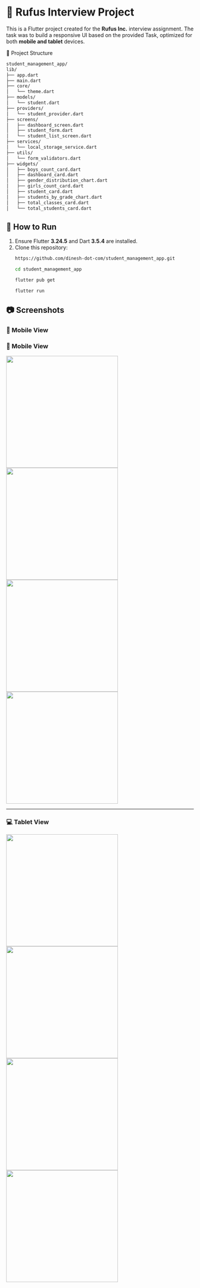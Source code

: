 # 📱 Rufus Interview Project

This is a Flutter project created for the **Rufus  Inc.** interview assignment. The task was to build a responsive UI based on the provided Task, optimized for both **mobile and tablet** devices.

🧱 Project Structure
```bash
student_management_app/
lib/
├── app.dart
├── main.dart
├── core/
│   └── theme.dart
├── models/
│   └── student.dart
├── providers/
│   └── student_provider.dart
├── screens/
│   ├── dashboard_screen.dart
│   ├── student_form.dart
│   └── student_list_screen.dart
├── services/
│   └── local_storage_service.dart
├── utils/
│   └── form_validators.dart
├── widgets/
│   ├── boys_count_card.dart
│   ├── dashboard_card.dart
│   ├── gender_distribution_chart.dart
│   ├── girls_count_card.dart
│   ├── student_card.dart
│   ├── students_by_grade_chart.dart
│   ├── total_classes_card.dart
│   └── total_students_card.dart

```




## 🧪 How to Run
1. Ensure Flutter **3.24.5** and Dart **3.5.4** are installed.
2. Clone this repository:
   ```bash
   https://github.com/dinesh-dot-com/student_management_app.git

   cd student_management_app

   flutter pub get

   flutter run
    ```
## 📷 Screenshots

### 📱 Mobile View

### 📱 Mobile View

<img src="https://github.com/user-attachments/assets/12b4ae9c-6f23-477c-a1b6-bda1d5e8f010" width="300"/>
<img src="https://github.com/user-attachments/assets/3ff260a0-7211-43e2-80e6-b7d8a1b9bf89" width="300"/>
<img src="https://github.com/user-attachments/assets/d16bc623-d03a-4362-a9b2-18c3d7939895" width="300"/>
<img src="https://github.com/user-attachments/assets/1a926faa-3e5d-4867-a874-24aa75a1b6a9" width="300"/>


---

### 💻 Tablet View
<img src="https://github.com/user-attachments/assets/7a77e1c5-0771-452b-be8e-5143870995f2" width="300"/>
<img src="https://github.com/user-attachments/assets/ab723040-e085-491a-b646-0f587aa4d480" width="300"/>
<img src="https://github.com/user-attachments/assets/a7dc78d2-ed5a-4b58-b8ec-5ec1233ef32c" width="300"/>
<img src="https://github.com/user-attachments/assets/a6b3a476-5753-4034-9acd-9ff44ab20086" width="300"/>




